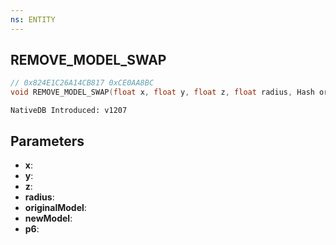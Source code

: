 ```yaml
---
ns: ENTITY
---
```

## REMOVE_MODEL_SWAP

```c
// 0x824E1C26A14CB817 0xCE0AA8BC
void REMOVE_MODEL_SWAP(float x, float y, float z, float radius, Hash originalModel, Hash newModel, BOOL p6);
```

```
NativeDB Introduced: v1207
```

## Parameters
* **x**:
* **y**:
* **z**:
* **radius**:
* **originalModel**:
* **newModel**:
* **p6**:
